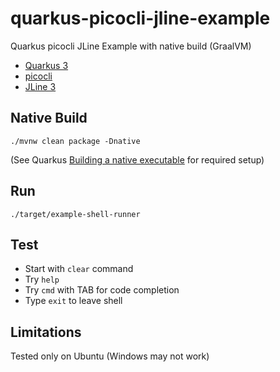 # quarkus-picocli-jline-example
Quarkus picocli JLine Example with native build (GraalVM)

- [Quarkus 3](https://quarkus.io/blog/road-to-quarkus-3/)
- [picocli](https://picocli.info/)
- [JLine 3](https://github.com/jline/jline3)

## Native Build
```
./mvnw clean package -Dnative
```
(See Quarkus [Building a native executable](https://quarkus.io/guides/building-native-image#prerequisites) for required setup)

## Run
```
./target/example-shell-runner
```

## Test
- Start with `clear` command
- Try `help`
- Try `cmd` with TAB for code completion
- Type `exit` to leave shell

## Limitations
Tested only on Ubuntu (Windows may not work)

